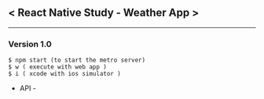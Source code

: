 ## < React Native Study - Weather App >

---

### Version 1.0

```JS
$ npm start (to start the metro server)
$ w ( execute with web app )
$ i ( xcode with ios simulator )
```

- API -
